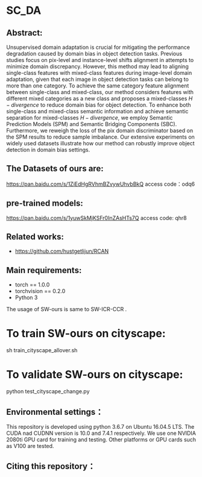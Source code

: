 # SC_DA
## Abstract:
Unsupervised domain adaptation is crucial for mitigating the performance degradation caused by domain bias in object detection tasks. Previous studies focus on pix-level and instance-level shifts alignment in attempts to minimize domain discrepancy. However, this method may lead to aligning single-class features with mixed-class features during image-level domain adaptation, given that each image in object detection tasks can belong to more than one category. To achieve the same category feature alignment between single-class and mixed-class, our method considers features with different mixed categories as a new class and proposes a mixed-classes $H-divergence$ to reduce domain bias for object detection. To enhance both single-class and mixed-class semantic information and achieve semantic separation for mixed-classes $H-divergence$, we employ Semantic Prediction Models (SPM) and Semantic Bridging Components (SBC). Furthermore, we reweigh the loss of the pix domain discriminator based on the SPM results to reduce sample imbalance. Our extensive experiments on widely used datasets illustrate how our method can robustly improve object detection in domain bias settings.

## The Datasets of ours are:
https://pan.baidu.com/s/1ZiEdHgRVhmBZvywUhvbBkQ              access code：odq6 

## pre-trained models:
https://pan.baidu.com/s/1yuwSkMjKSFr0InZAsHTs7Q             access code: qhr8
 
## Related works:
 * https://github.com/hustgetlijun/RCAN

## Main requirements:
* torch == 1.0.0
* torchvision == 0.2.0
* Python 3


The usage of SW-ours is same to  SW-ICR-CCR .
# To train SW-ours on cityscape:
sh train_cityscape_allover.sh
# To validate SW-ours on cityscape:
python test_cityscape_change.py

## Environmental settings：
This repository is developed using python 3.6.7 on Ubuntu 16.04.5 LTS. The CUDA nad CUDNN version is 10.0 and 7.4.1 respectively. We use one NVIDIA 2080ti GPU card for training and testing. Other platforms or GPU cards such as V100 are tested.
 
## Citing this repository：
 

